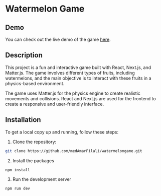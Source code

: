 # Watermelon Game

## Demo

You can check out the live demo of the game [here](https://watermelongame-theta.vercel.app/).

## Description

This project is a fun and interactive game built with React, Next.js, and Matter.js. The game involves different types of fruits, including watermelons, and the main objective is to interact with these fruits in a physics-based environment.

The game uses Matter.js for the physics engine to create realistic movements and collisions. React and Next.js are used for the frontend to create a responsive and user-friendly interface.

## Installation

To get a local copy up and running, follow these steps:

1. Clone the repository:

```bash
git clone https://github.com/medAmarFilali/watermelongame.git
```

2. Install the packages

```bash
npm install
```

3. Run the development server

```bash
npm run dev
```
